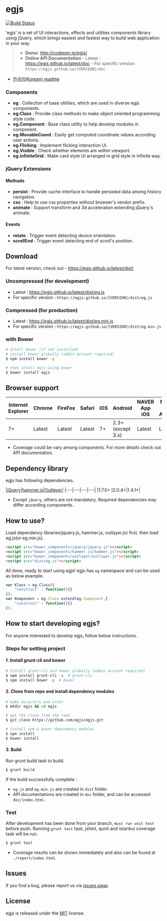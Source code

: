# egjs 
[![Build Status](https://travis-ci.org/egjs/egjs.svg?branch=master)](https://travis-ci.org/egjs/egjs)

'egjs' is a set of UI interactions, effects and utilities components library using jQuery, which brings easiest and fastest way to build web application in your way.

> - **Demo**: http://codepen.io/egjs/
> - **Online API Documentation**
    - Latest : https://egjs.github.io/latest/doc
    - For specific version : `https://egjs.github.io/[VERSION]/doc`

- [한국어(Korean) readme](README-ko.md)

### Components
* **eg** : Collection of base utilities, which are used in diverse egjs components.
* **eg.Class** : Provide class methods to make object oriented programming style code.
* **eg.Component** : Base class utility to help develop modules in component.
* **eg.MovableCoord** : Easily get computed coordinate values according user actions.
* **eg.Flicking** : Implement flicking interaction UI.
* **eg.Visible** : Check whether elements are within viewport.
* **eg.infiniteGrid** : Make card style UI arranged in grid style in infinite way.
 
### jQuery Extensions
#### Methods
* **persist** : Provide cache interface to handle persisted data among history navigation.
* **css** : Help to use css properties without browser's vendor prefix.
* **animate** : Support transform and 3d acceleration extending jQuery's animate.

#### Events
* **rotate** : Trigger event detecting device orientation.
* **scrollEnd** : Trigger event detecting end of scroll's position.

## Download
For latest version, check out - https://egjs.github.io/latest/dist/

### Uncompressed (for development)
  - Latest : https://egjs.github.io/latest/dist/eg.js  
  - For specific version :  `https://egjs.github.io/[VERSION]/dist/eg.js  `

### Compressed (for production)
  - Latest : https://egjs.github.io/latest/dist/eg.min.js
  - For specific version : `https://egjs.github.io/[VERSION]/dist/eg.min.js`

### with Bower

```bash
# Intall bower (if not installed)
# install bower globally (admin account required)
$ npm install bower -g

# then intall egjs using bower
$ bower install egjs
```

## Browser support

|Internet Explorer|Chrome|FireFox|Safari|iOS|Android|NAVER App iOS|NAVER App Android|
|---|---|---|---|---|---|---|---|
|7+|Latest|Latest|Latest|7+|2.3+ (except 3.x)|Latest|Latest|
- Coverage could be vary among components. For more details check out API documentation.

## Dependency library

egjs has following dependencies.

|[jQuery](https://jquery.com/)|[hammer.js](http://hammerjs.github.io/)|[Outlayer](https://github.com/metafizzy/outlayer/)|
|---|---|---|---|
|1.7.0+ |2.0.4+|1.4.1+|
- Except `jQuery`, others are not mandatory. Required dependencies may differ according components.


## How to use?
Load dependency libraries(jquery.js, hammer.js, outlayer.js) first, then load eg.js(or eg.min.js).

```html
<script src="bower_components/jquery/jquery.js"></script>
<script src="bower_components/hammer.js/hammer.js"></script>
<script src="bower_components/outlayer/outlayer.js"></script>
<script src="dist/eg.js"></script>
```

All done, ready to start using egjs!
egjs has `eg` namespace and can be used as below example.

```javascript
var Klass = eg.Class({
    "construct" : function(){}
});
var Komponent = eg.Class.extend(eg.Component,{
    "construct" : function(){}
});
```


## How to start developing egjs?
For anyone interested to develop egjs, follow below instructions.

### Steps for setting project
#### 1. Install grunt-cli and bower
```bash
# Install grunt-cli and bower globally (admin account required)
$ npm install grunt-cli -g  # grunt-cli
$ npm install bower -g  # bower
```

#### 2. Clone from repo and install dependency modules
```bash
# make directory and enter
$ mkdir egjs && cd egjs

# get the clone from the repo
$ git clone https://github.com/egjs/egjs.git

# install npm & bower dependency modules
$ npm install
$ bower install
```

#### 3. Build
Run grunt build task to build.
```bash
$ grunt build
```
If the build successfully complete :

- `eg.js` and `eg.min.js` are created in `dist` folder.
- API documentations are created in `doc` folder, and can be accessed `doc/index.html`.

### Test
After development has been done from your branch, `must run unit test` before push.
Running `grunt test` task, jshint, qunit and istanbul coverage task will be run.
```bash
$ grunt test
```
- Coverage results can be shown immediately and also can be found at `./report/index.html`.

## Issues
If you find a bug, please report us via [issues page](https://github.com/egjs/egjs/issues).

## License
egjs is released under the [MIT](http://egjs.github.io/license) license.

